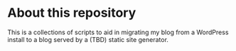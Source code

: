 # About this repository

This is a collections of scripts to aid in migrating my blog from a WordPress install
to a blog served by a (TBD) static site generator.
